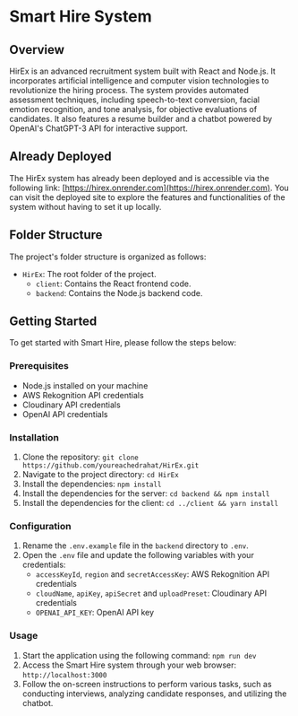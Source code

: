 # Smart Hire System

## Overview
HirEx is an advanced recruitment system built with React and Node.js. It incorporates artificial intelligence and computer vision technologies to revolutionize the hiring process. The system provides automated assessment techniques, including speech-to-text conversion, facial emotion recognition, and tone analysis, for objective evaluations of candidates. It also features a resume builder and a chatbot powered by OpenAI's ChatGPT-3 API for interactive support.

## Already Deployed
The HirEx system has already been deployed and is accessible via the following link: [https://hirex.onrender.com](https://hirex.onrender.com). You can visit the deployed site to explore the features and functionalities of the system without having to set it up locally.

## Folder Structure
The project's folder structure is organized as follows:

- `HirEx`: The root folder of the project.
  - `client`: Contains the React frontend code.
  - `backend`: Contains the Node.js backend code.

## Getting Started
To get started with Smart Hire, please follow the steps below:

### Prerequisites
- Node.js installed on your machine
- AWS Rekognition API credentials
- Cloudinary API credentials
- OpenAI API credentials

### Installation
1. Clone the repository: `git clone https://github.com/youreachedrahat/HirEx.git`
2. Navigate to the project directory: `cd HirEx`
3. Install the dependencies: `npm install`
4. Install the dependencies for the server: `cd backend && npm install`
5. Install the dependencies for the client: `cd ../client && yarn install`

### Configuration
1. Rename the `.env.example` file in the `backend` directory to `.env`.
2. Open the `.env` file and update the following variables with your credentials:
   - `accessKeyId`, `region` and `secretAccessKey`: AWS Rekognition API credentials
   - `cloudName`, `apiKey`, `apiSecret` and `uploadPreset`: Cloudinary API credentials
   - `OPENAI_API_KEY`: OpenAI API key

### Usage
1. Start the application using the following command: `npm run dev`
2. Access the Smart Hire system through your web browser: `http://localhost:3000`
3. Follow the on-screen instructions to perform various tasks, such as conducting interviews, analyzing candidate responses, and utilizing the chatbot.


